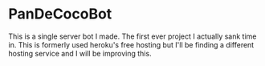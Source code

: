 # PanDeCocoBot
This is a single server bot I made. The first ever project I actually sank time in.
This is formerly used heroku's free hosting but I'll be finding a different hosting service and I will be improving this.
